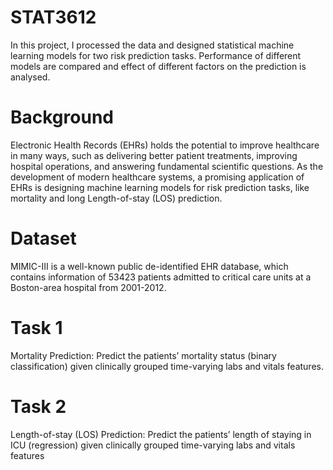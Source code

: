 # STAT3612

In this project, I processed the data and designed statistical machine learning models for two risk prediction tasks. Performance of different models are compared and effect of different factors on the prediction is analysed.

# Background 
Electronic Health Records (EHRs) holds the potential to improve healthcare in many ways, such as delivering better patient treatments, improving hospital operations, and answering fundamental scientific questions. As the development of modern healthcare systems, a promising application of EHRs is designing machine learning models
for risk prediction tasks, like mortality and long Length-of-stay (LOS) prediction. 

# Dataset
MIMIC-III is a well-known public de-identified EHR database, which contains information of 53423 patients admitted to critical care units at a Boston-area hospital from 2001-2012.

# Task 1
Mortality Prediction: Predict the patients’ mortality status (binary classification) given clinically grouped time-varying labs and
vitals features.

# Task 2
Length-of-stay (LOS) Prediction: Predict the patients’ length of staying in ICU (regression) given clinically grouped time-varying labs and
vitals features
